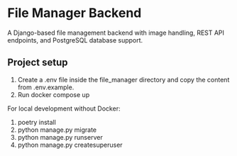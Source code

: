 # File Manager Backend

A Django-based file management backend with image handling, REST API endpoints, and PostgreSQL database support.

## Project setup

1. Create a .env file inside the file_manager directory and copy the content from .env.example.
2. Run docker compose up

For local development without Docker:
1. poetry install
2. python manage.py migrate
3. python manage.py runserver 
4. python manage.py createsuperuser